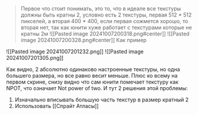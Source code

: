 > Первое что стоит понимать, это то, что в идеале все текстуры должны быть кратны 2, условно есть 2 текстуры, первая 512 \* 512 пикселей, а вторая 400 \* 400, если первая сожмется хорошо, то вторая нет, так как юнити хуже работает с текстурами которые не кратны 2м
![[Pasted image 20241007200318.png#center]]
![[Pasted image 20241007200328.png#center]]
Как пример

![[Pasted image 20241007201232.png]]
![[Pasted image 20241007201305.png]]

Как видно, 2 абсолютно одинаково настроенные текстуры, но одна большего размера, но все равно весит меньше.
Плюс ко всему на первом скрине, снизу видно что сам юнити помечает текстуру как NPOT, что означает Not power of two. И тут 2 решения этой проблемы:
1) Изначально вписывать большую часть текстур в размер кратный 2
2) Использовать [[Спрайт Атласы]]